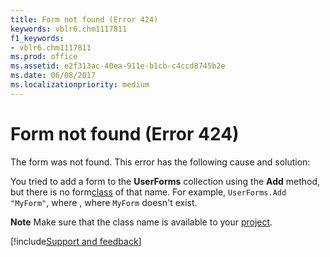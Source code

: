 ```yaml
---
title: Form not found (Error 424)
keywords: vblr6.chm1117811
f1_keywords:
- vblr6.chm1117811
ms.prod: office
ms.assetid: e2f313ac-40ea-911e-b1cb-c4ccd8745b2e
ms.date: 06/08/2017
ms.localizationpriority: medium
---
```



# Form not found (Error 424)

The form was not found. This error has the following cause and solution:

You tried to add a form to the **UserForms** collection using the **Add** method, but there is no form[class](../../Glossary/vbe-glossary.md#class) of that name. For example, `UserForms.Add "MyForm"`, where , where `MyForm` doesn't exist.

 **Note**  Make sure that the class name is available to your [project](../../Glossary/vbe-glossary.md#project).

[!include[Support and feedback](~/includes/feedback-boilerplate.md)]